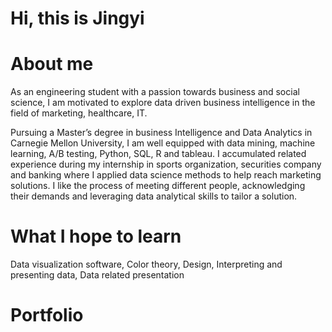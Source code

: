 # Hi, this is Jingyi

# About me
As an engineering student with a passion towards business and social science, I am motivated to explore data driven business intelligence in the field of marketing, healthcare, IT.

Pursuing a Master’s degree in business Intelligence and Data Analytics in Carnegie Mellon University, I am well equipped with data mining, machine learning, A/B testing, Python, SQL, R and tableau. I accumulated related experience during my internship in sports organization, securities company and banking where I applied data science methods to help reach marketing solutions. I like the process of meeting different people, acknowledging their demands and leveraging data analytical skills to tailor a solution.

# What I hope to learn
Data visualization software, Color theory, Design, Interpreting and presenting data, Data related presentation 

# Portfolio
<div class="flourish-embed flourish-chart" data-src="visualisation/11109432"><script src="https://public.flourish.studio/resources/embed.js"></script></div>
